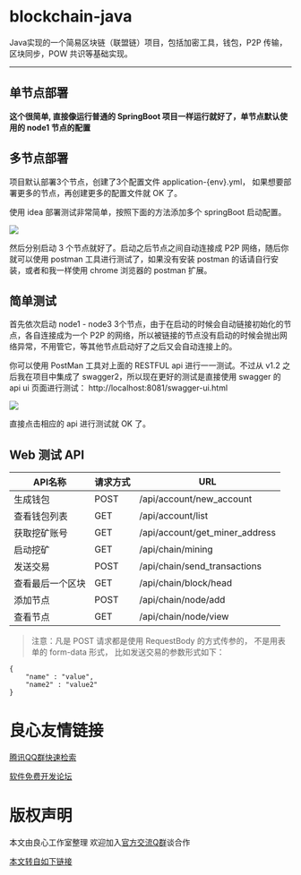 # blockchain-java

Java实现的一个简易区块链（联盟链）项目，包括加密工具，钱包，P2P 传输，区块同步，POW 共识等基础实现。

-----------------------------------------------


## 单节点部署
__这个很简单, 直接像运行普通的 SpringBoot 项目一样运行就好了，单节点默认使用的 node1 节点的配置__

## 多节点部署
项目默认部署3个节点，创建了3个配置文件 application-{env}.yml， 
如果想要部署更多的节点，再创建更多的配置文件就 OK 了。

使用 idea 部署测试非常简单，按照下面的方法添加多个 springBoot 启动配置。

![](imgs/install.png)

然后分别启动 3 个节点就好了。启动之后节点之间自动连接成 P2P 网络，随后你就可以使用 postman 工具进行测试了，如果没有安装 postman 的话请自行安装，或者和我一样使用 chrome 浏览器的 postman 扩展。

## 简单测试
首先依次启动 node1 - node3 3个节点，由于在启动的时候会自动链接初始化的节点，各自连接成为一个 P2P 的网络，所以被链接的节点没有启动的时候会抛出网络异常，不用管它，等其他节点启动好了之后又会自动连接上的。

你可以使用 PostMan 工具对上面的 RESTFUL api 进行一一测试。不过从 v1.2 之后我在项目中集成了 swagger2，所以现在更好的测试是直接使用 swagger 
的 api ui 页面进行测试： http://localhost:8081/swagger-ui.html

 ![](imgs/api.png)
 
 直接点击相应的 api 进行测试就 OK 了。
 
 ## Web 测试 API
 
 API名称 | 请求方式 | URL 
 --------|---------|------
 生成钱包 | POST | /api/account/new_account
 查看钱包列表 | GET | /api/account/list
 获取挖矿账号 | GET | /api/account/get_miner_address
 启动挖矿 | GET | /api/chain/mining
 发送交易 | POST | /api/chain/send_transactions
 查看最后一个区块 | GET | /api/chain/block/head
 添加节点 | POST | /api/chain/node/add
 查看节点 | GET | /api/chain/node/view
 
 > 注意：凡是 POST 请求都是使用 RequestBody 的方式传参的， 不是用表单的 form-data 形式， 比如发送交易的参数形式如下：
 
 ```
 {
     "name" : "value",
     "name2" : "value2"
 }
 ```




 # 良心友情链接

[腾讯QQ群快速检索](http://u.720life.cn/s/8cf73f7c)

[软件免费开发论坛](http://u.720life.cn/s/bbb01dc0)

# 版权声明 

本文由良心工作室整理 欢迎加入[官方交流Q群](https://u.720life.cn/s/f2316816)谈合作

[本文转自如下链接](http://u.720life.cn/g/2e71d0f0a5c601172267ba20d3a43c6e840bf45a021322e0ba4ff62fa7f914dcbc9210992583e5b9f524b3ea0c57e1394b3d5b33fd63f4dea5d613e33830a823)